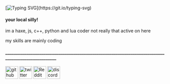 [![Typing SVG](https://readme-typing-svg.demolab.com?font=Shantell+Sans&pause=1000&color=FFFFFF&vCenter=true&repeat=false&width=435&lines=hi%2C+im+nld.)](https://git.io/typing-svg)

#### your local silly!
im a haxe, js, c++, python and lua coder
not really that active on here

my skills are mainly coding


#### ___________________________________________________________________________________________________


[<img src='https://cdn.jsdelivr.net/npm/simple-icons@3.0.1/icons/github.svg' alt='github' height='40'>](https://github.com/NLD-Dev)  [<img src='https://cdn.jsdelivr.net/npm/simple-icons@3.0.1/icons/twitter.svg' alt='twitter' height='40'>](https://twitter.com/LocalizedDeku)  [<img src='https://cdn.jsdelivr.net/npm/simple-icons@3.0.1/icons/reddit.svg' alt='Reddit' height='40'>](https://www.reddit.com/user/nld01)  [<img src='https://cdn.jsdelivr.net/npm/simple-icons@3.0.1/icons/discord.svg' alt='discord' height='40'>](https://discord.gg/hymns)  
